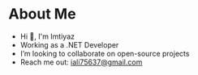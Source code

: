 # About Me
   
- Hi 👋, I'm Imtiyaz
-  Working as a .NET Developer
-  I’m looking to collaborate on open-source projects
-  Reach me out: iali75637@gmail.com

<!--
**imtiyaz786/imtiyaz786** is a ✨ _special_ ✨ repository because its `README.md` (this file) appears on your GitHub profile.
-->
